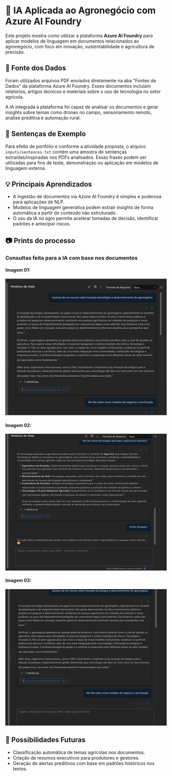 # 🌱 IA Aplicada ao Agronegócio com Azure AI Foundry

Este projeto mostra como utilizar a plataforma **Azure AI Foundry** para aplicar modelos de linguagem em documentos relacionados ao agronegócio, com foco em inovação, sustentabilidade e agricultura de precisão.

## 🧾 Fonte dos Dados

Foram utilizados arquivos PDF enviados diretamente na aba "Fontes de Dados" da plataforma Azure AI Foundry. Esses documentos incluíam relatórios, artigos técnicos e materiais sobre o uso de tecnologia no setor agrícola.

A IA integrada à plataforma foi capaz de analisar os documentos e gerar insights sobre temas como drones no campo, sensoriamento remoto, análise preditiva e automação rural.

## 📝 Sentenças de Exemplo

Para efeito de portfólio e conforme a atividade proposta, o arquivo `inputs/sentences.txt` contém uma amostra de sentenças extraídas/inspiradas nos PDFs analisados. Essas frases podem ser utilizadas para fins de teste, demonstração ou aplicação em modelos de linguagem externa.

## 💡 Principais Aprendizados

- A ingestão de documentos via Azure AI Foundry é simples e poderosa para aplicações de NLP.
- Modelos de linguagem generativa podem extrair insights de forma automática a partir de conteúdo não estruturado.
- O uso da IA no agro permite acelerar tomadas de decisão, identificar padrões e antecipar riscos.

## 📷 Prints do processo

### Consultas feita para a IA com base nos documentos

#### Imagem 01:

![Consulta à IA](https://github.com/orcioly/analyze-text-ia/raw/main/src/images/image01.png)

#### Imagem 02:

![Consulta à IA](https://github.com/orcioly/analyze-text-ia/raw/main/src/images/image02.png)

#### Imagem 03:

![Consulta à IA](https://github.com/orcioly/analyze-text-ia/raw/main/src/images/image03.png)

## 🔗 Possibilidades Futuras

- Classificação automática de temas agrícolas nos documentos.
- Criação de resumos executivos para produtores e gestores.
- Geração de alertas preditivos com base em padrões históricos nos textos.
